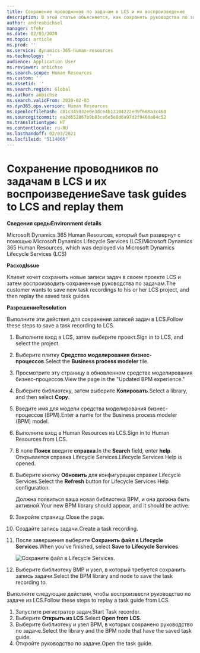 ```yaml
---
title: Сохранение проводников по задачам в LCS и их воспроизведение
description: В этой статье объясняется, как сохранять руководства по задачам в Microsoft Dynamics Lifecycle Services (LCS) и затем воспроизводить их.
author: andreabichsel
manager: tfehr
ms.date: 02/03/2020
ms.topic: article
ms.prod: ''
ms.service: dynamics-365-human-resources
ms.technology: ''
audience: Application User
ms.reviewer: anbichse
ms.search.scope: Human Resources
ms.custom: ''
ms.assetid: ''
ms.search.region: Global
ms.author: anbichse
ms.search.validFrom: 2020-02-03
ms.dyn365.ops.version: Human Resources
ms.openlocfilehash: c81c345932e0e3dce4b13104222ed9f668a3c460
ms.sourcegitcommit: ea2d652867b9b83ce6e5e8d6a97d2f9460a84c52
ms.translationtype: HT
ms.contentlocale: ru-RU
ms.lasthandoff: 02/03/2021
ms.locfileid: "5114066"
---
```

# <a name="save-task-guides-to-lcs-and-replay-them"></a><span data-ttu-id="129de-103">Сохранение проводников по задачам в LCS и их воспроизведение</span><span class="sxs-lookup"><span data-stu-id="129de-103">Save task guides to LCS and replay them</span></span>

<span data-ttu-id="129de-104">**Сведения среды**</span><span class="sxs-lookup"><span data-stu-id="129de-104">**Environment details**</span></span> 

<span data-ttu-id="129de-105">Microsoft Dynamics 365 Human Resources, который был развернут с помощью Microsoft Dynamics Lifecycle Services (LCS)</span><span class="sxs-lookup"><span data-stu-id="129de-105">Microsoft Dynamics 365 Human Resources, which was deployed via Microsoft Dynamics Lifecycle Services (LCS)</span></span>

<span data-ttu-id="129de-106">**Расход**</span><span class="sxs-lookup"><span data-stu-id="129de-106">**Issue**</span></span>

<span data-ttu-id="129de-107">Клиент хочет сохранить новые записи задач в своем проекте LCS и затем воспроизводить сохраненные руководства по задачам.</span><span class="sxs-lookup"><span data-stu-id="129de-107">The customer wants to save new task recordings to his or her LCS project, and then replay the saved task guides.</span></span>

<span data-ttu-id="129de-108">**Разрешение**</span><span class="sxs-lookup"><span data-stu-id="129de-108">**Resolution**</span></span>

<span data-ttu-id="129de-109">Выполните эти действия для сохранения записей задач в LCS.</span><span class="sxs-lookup"><span data-stu-id="129de-109">Follow these steps to save a task recording to LCS.</span></span>

1. <span data-ttu-id="129de-110">Выполните вход в LCS, затем выберите проект.</span><span class="sxs-lookup"><span data-stu-id="129de-110">Sign in to LCS, and select the project.</span></span>
2. <span data-ttu-id="129de-111">Выберите плитку **Средство моделирования бизнес-процессов**.</span><span class="sxs-lookup"><span data-stu-id="129de-111">Select the **Business process modeler** tile.</span></span>
3. <span data-ttu-id="129de-112">Просмотрите эту страницу в обновленном средстве моделирования бизнес-процессов.</span><span class="sxs-lookup"><span data-stu-id="129de-112">View the page in the "Updated BPM experience."</span></span>
4. <span data-ttu-id="129de-113">Выберите библиотеку, затем выберите **Копировать**.</span><span class="sxs-lookup"><span data-stu-id="129de-113">Select a library, and then select **Copy**.</span></span>
5. <span data-ttu-id="129de-114">Введите имя для модели средства моделирования бизнес-процессов (BPM).</span><span class="sxs-lookup"><span data-stu-id="129de-114">Enter a name for the Business process modeler (BPM) model.</span></span>
6. <span data-ttu-id="129de-115">Выполните вход в Human Resources из LCS.</span><span class="sxs-lookup"><span data-stu-id="129de-115">Sign in to Human Resources from LCS.</span></span>
7. <span data-ttu-id="129de-116">В поле **Поиск** введите **справка**.</span><span class="sxs-lookup"><span data-stu-id="129de-116">In the **Search** field, enter **help**.</span></span> <span data-ttu-id="129de-117">Открывается справка Lifecycle Services.</span><span class="sxs-lookup"><span data-stu-id="129de-117">Lifecycle Services Help is opened.</span></span>
8. <span data-ttu-id="129de-118">Выберите кнопку **Обновить** для конфигурации справки Lifecycle Services.</span><span class="sxs-lookup"><span data-stu-id="129de-118">Select the **Refresh** button for Lifecycle Services Help configuration.</span></span>

    <span data-ttu-id="129de-119">Должна появиться ваша новая библиотека BPM, и она должна быть активной.</span><span class="sxs-lookup"><span data-stu-id="129de-119">Your new BPM library should appear, and it should be active.</span></span>

9. <span data-ttu-id="129de-120">Закройте страницу.</span><span class="sxs-lookup"><span data-stu-id="129de-120">Close the page.</span></span>
10. <span data-ttu-id="129de-121">Создайте запись задачи.</span><span class="sxs-lookup"><span data-stu-id="129de-121">Create a task recording.</span></span>
11. <span data-ttu-id="129de-122">После завершения выберите **Сохранить файл в Lifecycle Services**.</span><span class="sxs-lookup"><span data-stu-id="129de-122">When you've finished, select **Save to Lifecycle Services**.</span></span>

    ![Сохраните файл в Lifecycle Services.](media/task-guides.png)

12. <span data-ttu-id="129de-124">Выберите библиотеку BMP и узел, в который требуется сохранить запись задачи.</span><span class="sxs-lookup"><span data-stu-id="129de-124">Select the BPM library and node to save the task recording to.</span></span>

<span data-ttu-id="129de-125">Выполните следующие действия, чтобы воспроизвести руководство по задаче из LCS.</span><span class="sxs-lookup"><span data-stu-id="129de-125">Follow these steps to replay a task guide from LCS.</span></span>

1. <span data-ttu-id="129de-126">Запустите регистратор задач.</span><span class="sxs-lookup"><span data-stu-id="129de-126">Start Task recorder.</span></span>
2. <span data-ttu-id="129de-127">Выберите **Открыть из LCS**.</span><span class="sxs-lookup"><span data-stu-id="129de-127">Select **Open from LCS**.</span></span>
3. <span data-ttu-id="129de-128">Выберите библиотеку и узел BPM, в которых сохранено руководство по задаче.</span><span class="sxs-lookup"><span data-stu-id="129de-128">Select the library and the BPM node that have the saved task guide.</span></span>
4. <span data-ttu-id="129de-129">Откройте руководство по задаче.</span><span class="sxs-lookup"><span data-stu-id="129de-129">Open the task guide.</span></span>
